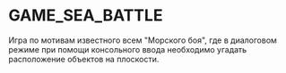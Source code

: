 # GAME_SEA_BATTLE
Игра по мотивам известного всем "Морского боя", где в диалоговом режиме при помощи консольного ввода необходимо угадать расположение объектов на плоскости.
